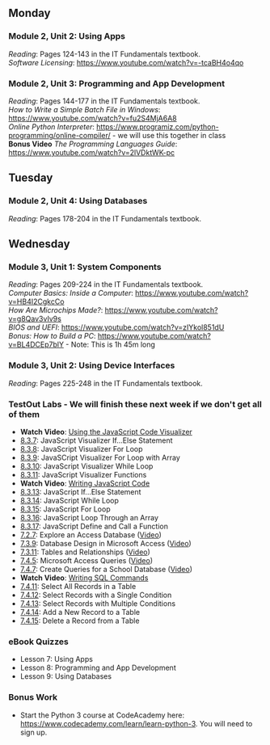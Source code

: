 ## Monday
### Module 2, Unit 2: Using Apps
*Reading*: Pages 124-143 in the IT Fundamentals textbook. \
*Software Licensing*: https://www.youtube.com/watch?v=-tcaBH4o4qo

### Module 2, Unit 3: Programming and App Development
*Reading*: Pages 144-177 in the IT Fundamentals textbook. \
*How to Write a Simple Batch File in Windows*: https://www.youtube.com/watch?v=fu2S4MjA6A8 \
*Online Python Interpreter*: https://www.programiz.com/python-programming/online-compiler/ - we will use this together in class \
**Bonus Video** *The Programming Languages Guide*: https://www.youtube.com/watch?v=2lVDktWK-pc

## Tuesday
### Module 2, Unit 4: Using Databases
*Reading*: Pages 178-204 in the IT Fundamentals textbook. 

## Wednesday
### Module 3, Unit 1: System Components
*Reading*: Pages 209-224 in the IT Fundamentals textbook. \
*Computer Basics: Inside a Computer*: https://www.youtube.com/watch?v=HB4I2CgkcCo \
*How Are Microchips Made?*: https://www.youtube.com/watch?v=g8Qav3vIv9s \
*BIOS and UEFI*: https://www.youtube.com/watch?v=zIYkol851dU \
*Bonus: How to Build a PC*: https://www.youtube.com/watch?v=BL4DCEp7blY - Note: This is 1h 45m long

### Module 3, Unit 2: Using Device Interfaces
*Reading*: Pages 225-248 in the IT Fundamentals textbook.

### TestOut Labs - We will finish these next week if we don't get all of them
- **Watch Video**: [Using the JavaScript Code Visualizer](https://labsimapp.testout.com/v6_0_545/index.html/productviewer/1184/8.3.6) 
- [8.3.7](https://labsimapp.testout.com/v6_0_545/index.html/productviewer/1184/8.3.7): JavaScript Visualizer If...Else Statement 
- [8.3.8](https://labsimapp.testout.com/v6_0_545/index.html/productviewer/1184/8.3.8): JavaScript Visualizer For Loop
- [8.3.9](https://labsimapp.testout.com/v6_0_545/index.html/productviewer/1184/8.3.9): JavaSCript Visualizer For Loop with Array
- [8.3.10](https://labsimapp.testout.com/v6_0_545/index.html/productviewer/1184/8.3.10): JavaScript Visualizer While Loop
- [8.3.11](https://labsimapp.testout.com/v6_0_545/index.html/productviewer/1184/8.3.11): JavaScript Visualizer Functions
- **Watch Video**: [Writing JavaScript Code](https://labsimapp.testout.com/v6_0_545/index.html/productviewer/1184/8.3.12)
- [8.3.13](https://labsimapp.testout.com/v6_0_545/index.html/productviewer/1184/8.3.13): JavaScript If...Else Statement
- [8.3.14](https://labsimapp.testout.com/v6_0_545/index.html/productviewer/1184/8.3.14): JavaScript While Loop
- [8.3.15](https://labsimapp.testout.com/v6_0_545/index.html/productviewer/1184/8.3.15): JavaScript For Loop
- [8.3.16](https://labsimapp.testout.com/v6_0_545/index.html/productviewer/1184/8.3.16): JavaScript Loop Through an Array
- [8.3.17](https://labsimapp.testout.com/v6_0_545/index.html/productviewer/1184/8.3.17): JavaScript Define and Call a Function
- [7.2.7](https://labsimapp.testout.com/v6_0_545/index.html/productviewer/1184/7.2.7): Explore an Access Database ([Video](https://labsimapp.testout.com/v6_0_545/index.html/productviewer/1184/7.2.6))
- [7.3.9](https://labsimapp.testout.com/v6_0_545/index.html/productviewer/1184/7.3.9): Database Design in Microsoft Access ([Video](https://labsimapp.testout.com/v6_0_545/index.html/productviewer/1184/7.3.8))
- [7.3.11](https://labsimapp.testout.com/v6_0_545/index.html/productviewer/1184/7.3.11): Tables and Relationships ([Video](https://labsimapp.testout.com/v6_0_545/index.html/productviewer/1184/7.3.10))
- [7.4.5](https://labsimapp.testout.com/v6_0_545/index.html/productviewer/1184/7.4.5): Microsoft Access Queries ([Video](https://labsimapp.testout.com/v6_0_545/index.html/productviewer/1184/7.4.4))
- [7.4.7](https://labsimapp.testout.com/v6_0_545/index.html/productviewer/1184/7.4.7): Create Queries for a School Database ([Video](https://labsimapp.testout.com/v6_0_545/index.html/productviewer/1184/7.4.6))
- **Watch Video**: [Writing SQL Commands](https://labsimapp.testout.com/v6_0_545/index.html/productviewer/1184/7.4.10)
- [7.4.11](https://labsimapp.testout.com/v6_0_545/index.html/productviewer/1184/7.4.11): Select All Records in a Table
- [7.4.12](https://labsimapp.testout.com/v6_0_545/index.html/productviewer/1184/7.4.12): Select Records with a Single Condition
- [7.4.13](https://labsimapp.testout.com/v6_0_545/index.html/productviewer/1184/7.4.13): Select Records with Multiple Conditions
- [7.4.14](https://labsimapp.testout.com/v6_0_545/index.html/productviewer/1184/7.4.14): Add a New Record to a Table
- [7.4.15](https://labsimapp.testout.com/v6_0_545/index.html/productviewer/1184/7.4.15): Delete a Record from a Table

### eBook Quizzes
- Lesson 7: Using Apps
- Lesson 8: Programming and App Development
- Lesson 9: Using Databases

### Bonus Work
- Start the Python 3 course at CodeAcademy here: https://www.codecademy.com/learn/learn-python-3. You will need to sign up.
